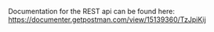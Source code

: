 Documentation for the REST api can be found here: 
https://documenter.getpostman.com/view/15139360/TzJpiKij
